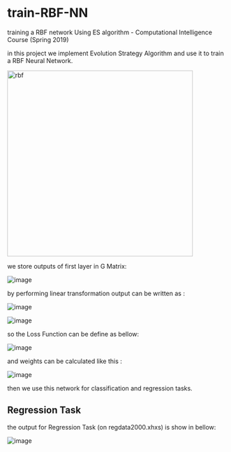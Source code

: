 # train-RBF-NN
training a RBF network Using ES algorithm - Computational Intelligence Course (Spring 2019)  

in this project we implement Evolution Strategy Algorithm and use it to train a RBF Neural Network.  
  
  


<img width="425" alt="rbf" src="https://user-images.githubusercontent.com/44861408/134909024-5cdede84-5553-4703-8965-bc01a5830d47.png">  


we store outputs of first layer in G Matrix: 

![image](https://user-images.githubusercontent.com/44861408/134909701-f43a66e2-4829-4183-ad6c-2c16b656792c.png)
  
    
    
by performing linear transformation output can be written as : 

![image](https://user-images.githubusercontent.com/44861408/134909834-37317218-7db1-4398-b443-94ee04dbc6d7.png)

![image](https://user-images.githubusercontent.com/44861408/134909877-4e2a4f0d-d35f-4172-b5bc-c59cf860f95d.png)  
  
  
 
so the Loss Function can be define as bellow: 

![image](https://user-images.githubusercontent.com/44861408/134908552-76766568-df13-4a11-893d-46ff958c8454.png)  
  
  
and weights can be calculated like this : 

![image](https://user-images.githubusercontent.com/44861408/134910009-76a2eb01-13c9-42f6-857f-e070f88529e1.png)  
  
  

then we use this network for classification and regression tasks.

## Regression Task

the output for Regression Task (on regdata2000.xhxs) is show in bellow:

![image](https://user-images.githubusercontent.com/44861408/134909361-29d11c30-ee1b-4a07-a41f-612ff87dfc12.png)

